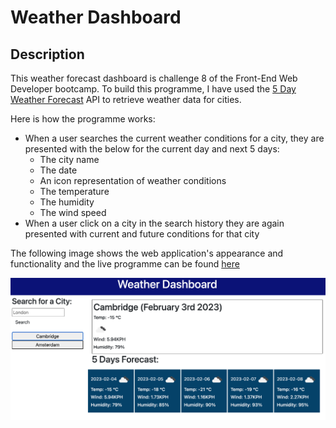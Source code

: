 # Weather Dashboard

## Description

This weather forecast dashboard is challenge 8 of the Front-End Web Developer bootcamp. 
To build this programme, I have used the [5 Day Weather Forecast](https://openweathermap.org/forecast5) API to retrieve weather data for cities. 


Here is how the programme works:

  * When a user searches the current weather conditions for a city, they are presented with the below for the current day and next 5 days:
    * The city name
    * The date
    * An icon representation of weather conditions
    * The temperature
    * The humidity
    * The wind speed
  * When a user click on a city in the search history they are again presented with current and future conditions for that city


The following image shows the web application's appearance and functionality and the live programme can be found [here](https://helenesauve.github.io/weather-dashboard/)

![TEXT GOES HERE.](./assets/images/screenshot.png)


